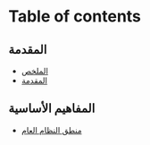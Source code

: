 # Table of contents

## المقدمة

* [الملخص](README.md)
* [المقدمة](almqdmh/almqdmh.md)

## المفاهيم الأساسية

* [منطق النظام العام](almfahym-alasasyh/mntq-alnzam-alaam.md)
